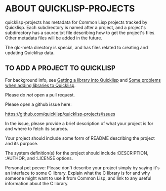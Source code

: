 # ABOUT QUICKLISP-PROJECTS

quicklisp-projects has metadata for Common Lisp projects tracked by
Quicklisp. Each subdirectory is named after a project, and a project's
subdirectory has a source.txt file describing how to get the project's
files. Other metadata files will be added in the future.

The qlc-meta directory is special, and has files related to creating
and updating Quicklisp data.



## TO ADD A PROJECT TO QUICKLISP

For background info, see [Getting a library into
Quicklisp](http://blog.quicklisp.org/2015/01/getting-library-into-quicklisp.html)
and [Some problems when adding libraries to
Quicklisp](http://blog.quicklisp.org/2015/01/some-problems-when-adding-libraries-to.html).

Please do *not* open a pull request.

Please open a github issue here:

  https://github.com/quicklisp/quicklisp-projects/issues

In the issue, please provide a brief description of what your project
is for and where to fetch its sources.

Your project should include some form of README describing the project
and its purpose.

The system definition(s) for the project should include :DESCRIPTION,
:AUTHOR, and :LICENSE options.


Personal pet peeve: Please don't describe your project simply by
saying it's an interface to some C library. Explain what the C library
is for and why someone might want to use it from Common Lisp, and link
to any useful information about the C library.
